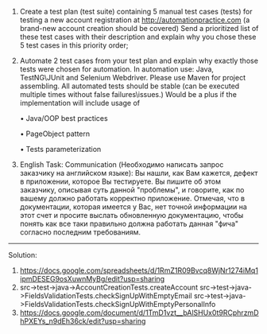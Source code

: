 1. Create a test plan (test suite) containing 5 manual test cases (tests) for testing a new account registration at http://automationpractice.com (a brand-new account creation should be covered)
   Send a prioritized list of these test cases with their description and explain why you chose these 5 test cases in this priority order;

2. Automate 2 test cases from your test plan and explain why exactly those tests were chosen for automation. In automation use: Java, TestNG\JUnit and Selenium Webdriver. Please use Maven for project assembling. All automated tests should be stable (can be executed multiple times without false failures\issues.)
   Would be a plus if the implementation will include usage of
   
    •	Java/OOP best practices

    •	PageObject pattern
   
    •	Tests parameterization

4. English Task: Communication (Необходимо написать запрос заказчику на английском языке): Вы нашли, как Вам кажется, дефект в приложении, которое Вы тестируете. Вы пишите об этом заказчику, описывая суть данной "проблемы", и говорите, как по вашему должно работать корректно приложение. Отмечая, что в документации, которая имеется у Вас, нет точной информации на этот счет и просите выслать обновленную документацию, чтобы понять как все таки правильно должна работать данная "фича" согласно последним требованиям.
-----
Solution:
1. https://docs.google.com/spreadsheets/d/1RmZ1R09Bvcq8WjNr1274iMq1ipmDESEG9osXuwnMyBg/edit?usp=sharing
2. src->test->java->AccountCreationTests.createAccount
   src->test->java->FieldsValidationTests.checkSignUpWithEmptyEmail
   src->test->java->FieldsValidationTests.checkSignUpWithEmptyPersonalInfo
3. https://docs.google.com/document/d/1TmD1vzt__bAlSHUx0t9RCphrzmDhPXEYs_n9dEh36ck/edit?usp=sharing
